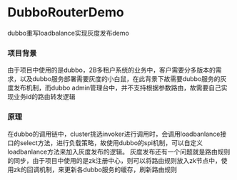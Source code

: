 # DubboRouterDemo
dubbo重写loadbalance实现灰度发布demo

### 项目背景
  由于项目中使用的是dubbo，2B多租户系统的业务中，客户需要分多版本的需求，以及dubbo服务部署需要灰度的小白鼠，在此背景下故需要dubbo服务的灰度发布机制，而dubbo admin管理台中，并不支持根据参数路由，故需要自己实现业务id的路由转发逻辑
### 原理
  在dubbo的调用链中，cluster挑选invoker进行调用时，会调用loadbanlance接口的select方法，进行负载策略，故使用dubbo的spi机制，可以自定义loadbanlance方法来加入灰度发布的逻辑。
  灰度发布还有一个问题就是路由规则的同步，由于项目中使用的是zk注册中心，则可以将路由规则放入zk节点中，使用zk的回调机制，来更新各dubbo服务的缓存，刷新路由规则

